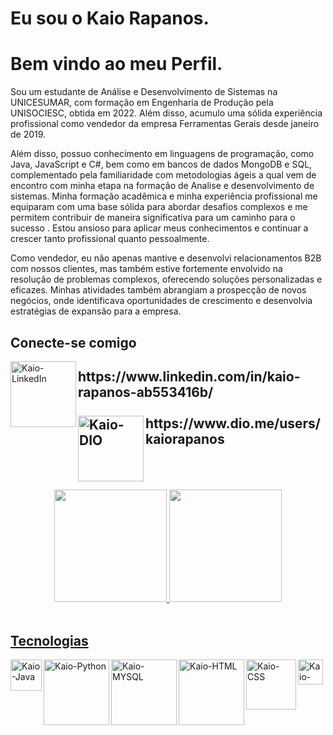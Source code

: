 
<div>
    <h1>Eu sou o Kaio Rapanos. </h1>
    <h1>Bem vindo ao meu Perfil.</h2>
    <p> Sou um estudante de Análise e Desenvolvimento de Sistemas na UNICESUMAR, com formação em Engenharia de Produção pela UNISOCIESC, obtida em 2022. 
        Além disso, acumulo uma sólida experiência profissional como vendedor da empresa Ferramentas Gerais desde janeiro de 2019.</p> 
    <p> Além disso, possuo conhecimento em linguagens de programação, como Java, JavaScript e C#, bem como em bancos de dados MongoDB e SQL, complementado pela familiaridade com metodologias ágeis a qual vem de encontro com minha etapa na formação de Analise e desenvolvimento de sistemas. 
        Minha formação acadêmica e minha experiência profissional me equiparam com uma base sólida para abordar desafios complexos e me permitem contribuir de maneira significativa para um caminho para o sucesso . Estou ansioso para aplicar meus conhecimentos e continuar a crescer tanto profissional quanto pessoalmente.
    </p>
    <p>Como vendedor, eu não apenas mantive e desenvolvi relacionamentos B2B com nossos clientes, mas também estive fortemente envolvido na resolução de problemas complexos, oferecendo soluções personalizadas e eficazes. Minhas atividades também abrangiam a prospecção de novos negócios, onde identificava oportunidades de crescimento e desenvolvia estratégias de expansão para a empresa. 
    </p>
</div>
<div>
    <h2>Conecte-se comigo</h2>
 <img align="left" alt="Kaio-LinkedIn" heigth="75" width="105" src="https://img.shields.io/badge/-LinkedIn-000?style=for-the-badge&logo=linkedin&logoColor=30A3DC"/>
   <h2>https://www.linkedin.com/in/kaio-rapanos-ab553416b/<br/><br/>
 
 <img align="left" alt="Kaio-DIO" heigth="30" width="105" src="https://ac-landing-pages-user-uploads-production.s3.amazonaws.com/0000051657/57a99613-e158-472a-8037-77895ee89923.png"/>
https://www.dio.me/users/kaiorapanos</h2>
<br/>
<br/>
<br>
<div align="center">
  <a href="https://github.com/KaioRapanos">
  <img height="180em" src="https://github-readme-stats.vercel.app/api?username=KaioRapanos&show_icons=true&theme=tokyonight&include_all_commits=true&count_private=true"/>
  <img height="180em" src="https://github-readme-stats.vercel.app/api/top-langs/?username=KaioRapanos&layout=compact&langs_count=7&theme=tokyonight"/>
</div>
<div style="display: inline_block"><br>
    <h2>Tecnologias</h2>
<div>
<img align="left" alt="Kaio-Java" heigth="30" width="50" src="https://cdn.jsdelivr.net/gh/devicons/devicon/icons/java/java-plain-wordmark.svg" />
<img align="left" alt="Kaio-Python" heigth="65" width="105" src="https://img.shields.io/badge/Python-000?style=for-the-badge&logo=python&logoColor=7777a"/>
<img align="left" alt="Kaio-MYSQL" heigth="65" width="105" src="https://img.shields.io/badge/MYSQL-000?style=for-the-badge&logo=mysql&logoColor=30A3DC"/>
<img align="left" alt="Kaio-HTML" heigth="65" width="105" src="https://img.shields.io/badge/HTML5-000?style=for-the-badge&logo=html5&logoColor=30A3DC](https://ohdoylerules.com/images/html5.svg"/>
<img align="left" alt="Kaio-CSS" heigth="65" width="80" src="https://img.shields.io/badge/CSS-000?style=for-the-badge&logo=css3&logoColor=30A3DC"/>

<img align="left" alt="Kaio-Java" heigth="30" width="40" src="https://cdn.jsdelivr.net/gh/devicons/devicon/icons/javascript/javascript-original.svg" />
</div>
</a>


<!--Hi there 👋

<!--
**KaioRapanos/KaioRapanos** is a ✨ _special_ ✨ repository because its `README.md` (this file) appears on your GitHub profile.

Here are some ideas to get you started:

- 🔭 I’m currently working on ...
- 🌱 I’m currently learning ...
- 👯 I’m looking to collaborate on ...
- 🤔 I’m looking for help with ...
- 💬 Ask me about ...
- 📫 How to reach me: ...
- 😄 Pronouns: ...
- ⚡ Fun fact: ...


<div>
 <a href="https=//github.com/KaioRapanos">
 <img height="150em" class="img" src="https://github-readme-stats.vercel.app/api?username=KaioRapanos&show_icons=true&theme=dracula" />
 <img height="150em" class="img" src="https://github-readme-stats.vercel.app/api/top-langs/?username=KaioRapanos&theme=dracula&layout=compact" />
</div>

<img align="left" alt="Kaio-Java" heigth="50" width="60" src="https://cdn.jsdelivr.net/gh/devicons/devicon/icons/java/java-plain-wordmark.svg" />
<img align="left" alt="Kaio-Java" heigth="30" width="40" src="https://cdn.jsdelivr.net/gh/devicons/devicon/icons/javascript/javascript-original.svg" />
          
##-->
